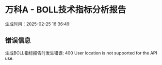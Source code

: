 
# 万科A - BOLL技术指标分析报告
生成时间：2025-02-25 16:36:49

## 错误信息
生成BOLL指标报告时发生错误: 400 User location is not supported for the API use.
